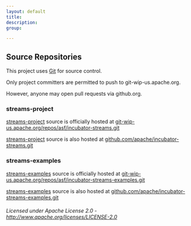 ```yaml
---
layout: default
title:
description:
group:

---
```

## Source Repositories

This project uses [Git](http://git.org/ "Git") for source control.

Only project committers are permitted to push to git-wip-us.apache.org.

However, anyone may open pull requests via github.org.

### streams-project

[streams-project](http://streams.incubator.apache.org/site/0.2-incubating/streams-project "streams-project") source is officially hosted at [git-wip-us.apache.org/repos/asf/incubator-streams.git](https://git-wip-us.apache.org/repos/asf/incubator-streams.git "https://git-wip-us.apache.org/repos/asf/incubator-streams.git")

[streams-project](index.html "streams-project") source is also hosted at [github.com/apache/incubator-streams.git](https://github.com/apache/incubator-streams.git "https://github.com/apache/incubator-streams.git")

### streams-examples

[streams-examples](http://streams.incubator.apache.org/site/0.2-incubating/streams-project "streams-examples") source is officially hosted at [git-wip-us.apache.org/repos/asf/incubator-streams-examples.git](https://git-wip-us.apache.org/repos/asf/incubator-streams-examples.git "https://git-wip-us.apache.org/repos/asf/incubator-streams-examples.git")

[streams-examples](http://streams.incubator.apache.org/site/0.2-incubating/streams-project "streams-examples") source is also hosted at [github.com/apache/incubator-streams-examples.git](https://github.com/apache/incubator-streams-examples.git "https://github.com/apache/incubator-streams-examples.git")

###### Licensed under Apache License 2.0 - http://www.apache.org/licenses/LICENSE-2.0
